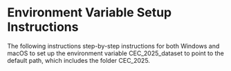 # Environment Variable Setup Instructions

The following instructions step-by-step instructions for both Windows and macOS to set up the environment variable CEC_2025_dataset to point to the default path, which includes the folder CEC_2025.

